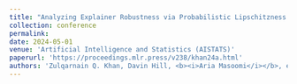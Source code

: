 ```yaml
---
title: "Analyzing Explainer Robustness via Probabilistic Lipschitzness of Prediction Functions"
collection: conference
permalink: 
date: 2024-05-01
venue: 'Artificial Intelligence and Statistics (AISTATS)'
paperurl: 'https://proceedings.mlr.press/v238/khan24a.html'
authors: 'Zulqarnain Q. Khan, Davin Hill, <b><i>Aria Masoomi</i></b>, et al'
---
```


